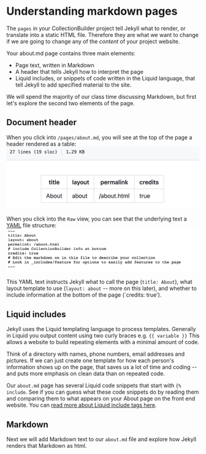 # Understanding markdown pages

The `pages` in your CollectionBuilder project tell Jekyll what to render, or translate into a static HTML file. Therefore they are what we want to change if we are going to change any of the *content* of your project website. 

Your about.md page contains three main elements:
* Page text, written in Markdown
* A header that tells Jekyll how to interpret the page
* Liquid includes, or snippets of code written in the Liquid language, that tell Jekyll to add specified material to the site.

We will spend the majority of our class time discussing Markdown, but first let's explore the second two elements of the page.

## Document header
When you click into `/pages/about.md`, you will see at the top of the page a header rendered as a table:
![Image of a header in GitHub](/images/about-header.png)

When you click into the `Raw` view, you can see that the underlying text a [YAML](https://en.wikipedia.org/wiki/YAML) file structure:
![image of the yaml header of the about page in raw text](/images/about-header-raw.png)

This YAML text instructs Jekyll what to call the page (`title: About`), what layout template to use (`layout: about` -- more on this later), and whether to include information at the bottom of the page (`credits: true').


## Liquid includes

Jekyll uses the Liquid templating language to process templates. Generally in Liquid you output content using two curly braces e.g. `{{ variable }}` This allows a website to build repeating elements with a minimal amount of code. 

Think of a directory with names, phone numbers, email addresses and pictures. If we can just create one template for how each person's information shows up on the page, that saves us a lot of time and coding -- and puts more emphasis on clean data than on repeated code. 

Our `about.md` page has several Liquid code snippets that start with `{% include`. See if you can guess what these code snippets do by reading them and comparing them to what appears on your About page on the front end website. You can [read more about Liquid include tags here](https://shopify.dev/api/liquid/tags/deprecated-tags#include).

## Markdown

Next we will add Markdown text to our `about.md` file and explore how Jekyll renders that Markdown as html. 
